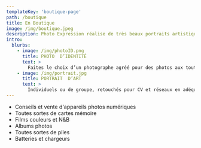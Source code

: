 ```yaml
---
templateKey: 'boutique-page'
path: /boutique
title: En Boutique
image: /img/boutique.jpeg
description: Photo Expression réalise de très beaux portraits artistiques, retouchés pour CV et réseaux sociaux en adéquation avec votre profil.
intro:
  blurbs:
    - image: /img/photoID.png
      title: PHOTO  D’IDENTITÉ
      text: >
        Faites le choix d’un photographe agréé pour des photos aux toutes normes, tous pays.
    - image: /img/portrait.jpg
      title: PORTRAIT  D’ART
      text: >
        Individuels ou de groupe, retouchés pour CV et réseaux en adéquation avec votre profil.
---
```

- Conseils et vente d'appareils photos numériques
- Toutes sortes de cartes mémoire
- Films couleurs et N&B
- Albums photos
- Toutes sortes de piles
- Batteries et chargeurs
